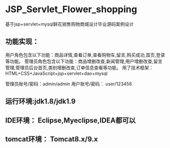 # JSP_Servlet_Flower_shopping
基于jsp+servlet+mysql鲜花销售购物商城设计毕业源码案例设计

## 功能实现：
  用户角色包含以下功能：商品详情,查看订单,查看购物车,留言,购买成功,首页,登录等功能。
  管理员角色包含以下功能：商品增删改查,新闻管理,用户增删改查,留言管理,管理员后台首页,类别增删改查,订单信息查看等功能。
  用了技术框架： HTML+CSS+JavaScript+jsp+servlet+dao+mysql

管理员账号/密码：admin/admin
用户账号/密码： user/123456

## 运行环境:jdk1.8/jdk1.9
## IDE环境： Eclipse,Myeclipse,IDEA都可以
## tomcat环境： Tomcat8.x/9.x
